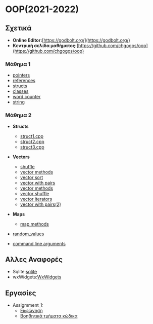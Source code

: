 # OOP(2021-2022)

## Σχετικά

* **Online Editor:**[https://godbolt.org/](https://godbolt.org/)
* **Κεντρική σελίδα μαθήματος:**[https://github.com/chgogos/oop](https://github.com/chgogos/oop)

### Μάθημα 1

* [pointers](Lesson_1/Pointers)
* [references](Lesson_1/Value_Reference_pass)
* [structs](Lesson_1/Structs) 
* [classes](Lesson_1/Classes)
* [word counter](Lesson_1/Word_Counter/word_counter.cpp)
* [string](Lesson_1/string.cpp)

### Μάθημα 2

* **Structs**
    * [struct1.cpp](Lesson_2/Structs/struct1.cpp)
    * [struct2.cpp](Lesson_2/Structs/struct2.cpp)
    * [struct3.cpp](Lesson_2/Structs/struct3.cpp)
  
* **Vectors**
  * [shuffle](Lesson_2/Vectors/vector1.cpp)
  * [vector methods](Lesson_2/Vectors/vector2.cpp)
  * [vector sort](Lesson_2/Vectors/vector3.cpp)
  * [vector with pairs](Lesson_2/Vectors/vector4.cpp)
  * [vector methods](Lesson_2/Vectors/vector5.cpp)
  * [vector shuffle](Lesson_2/Vectors/vector6.cpp)
  * [vector iterators](Lesson_2/Vectors/vector7.cpp)
  * [vector with pairs(2)](Lesson_2/Vectors/vector8.cpp)
  
* **Maps**
  * [map methods](Lesson_2/map1.cpp)

* [random_values](Lesson_2/Random)
* [command line arguments](Lesson_2/command_line_arguments.cpp)

## Αλλες Αναφορές

* Sqlite:[sqlite](https://github.com/vasnastos/OOP/tree/main/Sqlite)
* wxWidgets:[WxWidgets](WxWidgets/) 

## Εργασίες
  * Assigmment_1:
    * [Εκφώνηση](https://github.com/chgogos/oop/blob/master/2021f_project1/2021f_oop_prj1.pdf)
    * [Βοηθητικά τμήματα κώδικα](Assignment_1)
